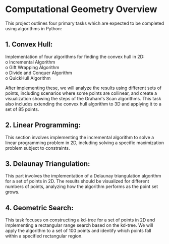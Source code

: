 # Computational Geometry Overview
This project outlines four primary tasks which are expected to be completed using algorithms in Python:

## 1.	Convex Hull: 
Implementation of four algorithms for finding the convex hull in 2D:  
o	Incremental Algorithm  
o	Gift Wrapping Algorithm  
o	Divide and Conquer Algorithm  
o	QuickHull Algorithm  
  
After implementing these, we will analyze the results using different sets of points,
including scenarios where some points are collinear, and create a visualization showing
the steps of the Graham's Scan algorithms. This task also includes extending the convex 
hull algorithm to 3D and applying it to a set of 85 points.

## 2.	Linear Programming: 
This section involves implementing the incremental algorithm to solve a linear
programming problem in 2D, including solving a specific maximization problem subject to constraints.

## 3.	Delaunay Triangulation: 
This part involves the implementation of a Delaunay triangulation algorithm for a set of points in 2D.
The results should be visualized for different numbers of points,
analyzing how the algorithm performs as the point set grows.

## 4.	Geometric Search: 
This task focuses on constructing a kd-tree for a set of points in 2D and implementing a rectangular
range search based on the kd-tree. We will apply the algorithm to a set of 100 points 
and identify which points fall within a specified rectangular region.


